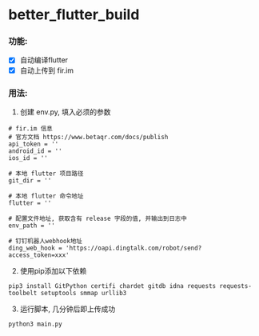 # better_flutter_build

### 功能: 
- [x] 自动编译flutter
- [x] 自动上传到 fir.im

### 用法: 
 1. 创建 env.py, 填入必须的参数
```python3
# fir.im 信息
# 官方文档 https://www.betaqr.com/docs/publish
api_token = ''
android_id = ''
ios_id = ''

# 本地 flutter 项目路径
git_dir = ''

# 本地 flutter 命令地址
flutter = ''

# 配置文件地址, 获取含有 release 字段的值, 并输出到日志中
env_path = ''

# 钉钉机器人webhook地址
ding_web_hook = 'https://oapi.dingtalk.com/robot/send?access_token=xxx'
```

 2. 使用pip添加以下依赖
```terminal
pip3 install GitPython certifi chardet gitdb idna requests requests-toolbelt setuptools smmap urllib3
```
    
 3. 运行脚本, 几分钟后即上传成功
```terminal
python3 main.py
```